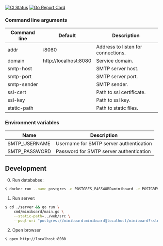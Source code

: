 [![CI Status](https://github.com/ngalaiko/miniboard/workflows/CI/badge.svg)](https://github.com/ngalaiko/miniboard/actions)
[![Go Report Card](https://goreportcard.com/badge/github.com/ngalaiko/miniboard)](https://goreportcard.com/report/github.com/ngalaiko/miniboard)

### Command line arguments

| Command line            | Default                  | Description                                      |
| ----------------------- | ------------------------ | ------------------------------------------------ |
| addr                    | :8080                    | Address to listen for connections.               |
| domain                  | http://localhost:8080    | Service domain.                                  |
| smtp-host               |                          | SMTP server host.                                |
| smtp-port               |                          | SMTP server port.                                |
| smtp-sender             |                          | SMTP sender.                                     |
| ssl-cert                |                          | Path to ssl certificate.                         |
| ssl-key                 |                          | Path to ssl key.                                 |
| static-path             |                          | Path to static files.

### Environment variables

| Name                       | Description                                      |
| -------------------------- | ------------------------------------------------ |
| SMTP_USERNAME              | Username for SMTP server authentication          |
| SMTP_PASSWORD              | Password for SMTP server authentication          |

## Development

0. Run datababse:

```bash
$ docker run --name postgres -e POSTGRES_PASSWORD=miniboard -e POSTGRES_DB=miniboard -e POSTGRES_USER=miniboard -p 5432:5432 -d postgres
```

1. Run server: 

```bash
$ cd ./server && go run \ 
    cmd/miniboard/main.go \
    --static-path=../web/src \
    --psql-uri "postgres://miniboard:miniboard@localhost/miniboard?sslmode=disable"
```

2. Open browser

```bash
$ open http://localhost:8080
```
